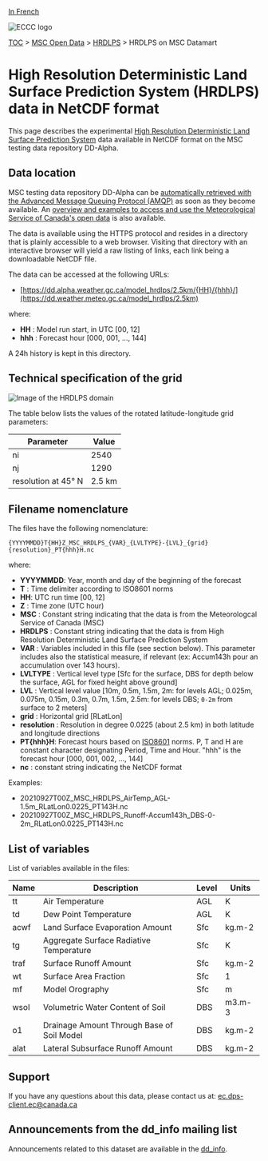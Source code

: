 [In French](readme_hrdlps-datamart_fr.md)

![ECCC logo](../../img_eccc-logo.png)

[TOC](../../readme_en.md) > [MSC Open Data](../readme_en.md) > [HRDLPS](readme_hrdlps_en.md) > HRDLPS on MSC Datamart 

# High Resolution Deterministic Land Surface Prediction System (HRDLPS) data in NetCDF format

This page describes the experimental [High Resolution Deterministic Land Surface Prediction System](./readme_hrdlps_en.md) data available in NetCDF format on the MSC testing data repository DD-Alpha.

## Data location 

MSC testing data repository DD-Alpha can be [automatically retrieved with the Advanced Message Queuing Protocol (AMQP)](../../msc-datamart/amqp_en.md) as soon as they become available. An [overview and examples to access and use the Meteorological Service of Canada's open data](../../usage/readme_en.md) is also available.

The data is available using the HTTPS protocol and resides in a directory that is plainly accessible to a web browser. Visiting that directory with an interactive browser will yield a raw listing of links, each link being a downloadable NetCDF file.

The data can be accessed at the following URLs:

* [https://dd.alpha.weather.gc.ca/model_hrdlps/2.5km/{HH}/{hhh}/](https://dd.weather.meteo.gc.ca/model_hrdlps/2.5km)                  

where:

* __HH__ : Model run start, in UTC [00, 12]
* __hhh__ : Forecast hour [000, 001, ..., 144] 

A 24h history is kept in this directory.

## Technical specification of the grid

![Image of the HRDLPS domain](https://collaboration.cmc.ec.gc.ca/cmc/cmos/public_doc/msc-data/nwp_hrdlps/grille_hrdlps.png)

The table below lists the values of the rotated latitude-longitude grid parameters:

| Parameter | Value |
| ------ | ------ |
| ni | 2540 |
| nj | 1290 |
| resolution at 45° N | 2.5 km |

## Filename nomenclature


The files have the following nomenclature: 

`{YYYYMMDD}T{HH}Z_MSC_HRDLPS_{VAR}_{LVLTYPE}-{LVL}_{grid}{resolution}_PT{hhh}H.nc`

where:

* __YYYYMMDD__: Year, month and day of the beginning of the forecast
* __T__ : Time delimiter according to ISO8601 norms
* __HH__: UTC run time [00, 12]
* __Z__ : Time zone (UTC hour)
* __MSC__ : Constant string indicating that the data is from the Meteorologcal Service of Canada (MSC)
* __HRDLPS__ : Constant string indicating that the data is from High Resolution Deterministic Land Surface Prediction System
* __VAR__ : Variables included in this file (see section below). This parameter includes also the statistical measure, if relevant (ex: Accum143h pour an accumulation over 143 hours).
* __LVLTYPE__ : Vertical level type [Sfc for the surface, DBS for depth below the surface, AGL for fixed height above ground]
* __LVL__ : Vertical level value [10m, 0.5m, 1.5m, 2m: for levels AGL; 0.025m, 0.075m, 0.15m, 0.3m, 0.7m, 1.5m, 2.5m: for levels DBS; `0-2m` from surface to 2 meters]
* __grid__ : Horizontal grid [RLatLon]
* __resolution__ : Resolution in degree 0.0225 (about 2.5 km) in both latitude and longitude directions 
* __PT{hhh}H__: Forecast hours based on [ISO8601](https://en.wikipedia.org/wiki/ISO_8601) norms. P, T and H are constant character designating Period, Time and Hour. "hhh" is the forecast hour [000, 001, 002, ..., 144]
* __nc__ : constant string indicating the NetCDF format

Examples:

* 20210927T00Z_MSC_HRDLPS_AirTemp_AGL-1.5m_RLatLon0.0225_PT143H.nc
* 20210927T00Z_MSC_HRDLPS_Runoff-Accum143h_DBS-0-2m_RLatLon0.0225_PT143H.nc

## List of variables 

List of variables available in the files: 

|Name   | Description|  Level|    Units|
|---------|---------------|----------|----------|
|tt     |Air Temperature                            |   AGL|     K|
|td      |Dew Point Temperature |   AGL|    K|
|acwf      |Land Surface Evaporation Amount |   Sfc|     kg.m-2|
|tg      |Aggregate Surface Radiative Temperature |   Sfc|       K|
|traf      |Surface Runoff Amount |   Sfc|     kg.m-2|
|wt      |Surface Area Fraction |   Sfc|   1|
|mf      |Model Orography |   Sfc|      m|
|wsol      |Volumetric Water Content of Soil |   DBS|    m3.m-3|
|o1      |Drainage Amount Through Base of Soil Model |   DBS|     kg.m-2|
|alat      |Lateral Subsurface Runoff Amount |   DBS|     kg.m-2|


## Support

If you have any questions about this data, please contact us at: [ec.dps-client.ec@canada.ca](mailto:ec.dps-client.ec@canada.ca)

## Announcements from the dd_info mailing list

Announcements related to this dataset are available in the [dd_info](https://lists.ec.gc.ca/cgi-bin/mailman/listinfo/dd_info).

